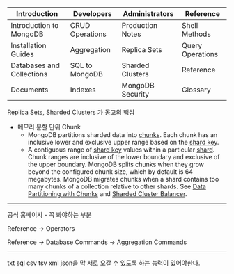 | Introduction              | Developers      | Administrators   | Reference        |
| ------------------------- | --------------- | ---------------- | ---------------- |
| Introduction to MongoDB   | CRUD Operations | Production Notes | Shell Methods    |
| Installation Guides       | Aggregation     | Replica Sets     | Query Operations |
| Databases and Collections | SQL to MongoDB  | Sharded Clusters | Reference        |
| Documents                 | Indexes         | MongoDB Security | Glossary         |

Replica Sets, Sharded Clusters 가 몽고의 핵심

- 메모리 분할 단위 Chunk
  - MongoDB partitions sharded data into [chunks](https://docs.mongodb.com/manual/reference/glossary/#std-term-chunk). Each chunk has an inclusive lower and exclusive upper range based on the [shard key](https://docs.mongodb.com/manual/reference/glossary/#std-term-shard-key).
  - A contiguous range of [shard key](https://docs.mongodb.com/manual/reference/glossary/#std-term-shard-key) values within a particular [shard](https://docs.mongodb.com/manual/reference/glossary/#std-term-shard). Chunk ranges are inclusive of the lower boundary and exclusive of the upper boundary. MongoDB splits chunks when they grow beyond the configured chunk size, which by default is 64 megabytes. MongoDB migrates chunks when a shard contains too many chunks of a collection relative to other shards. See [Data Partitioning with Chunks](https://docs.mongodb.com/manual/core/sharding-data-partitioning/#std-label-sharding-data-partitioning) and [Sharded Cluster Balancer](https://docs.mongodb.com/manual/core/sharding-balancer-administration/#std-label-sharding-balancing).





---

공식 홈페이지 - 꼭 봐야하는 부분

Reference -> Operators

Reference -> Database Commands -> Aggregation Commands

---

txt sql csv tsv xml json을 막 서로 오갈 수 있도록 하는 능력이 있어야한다.
